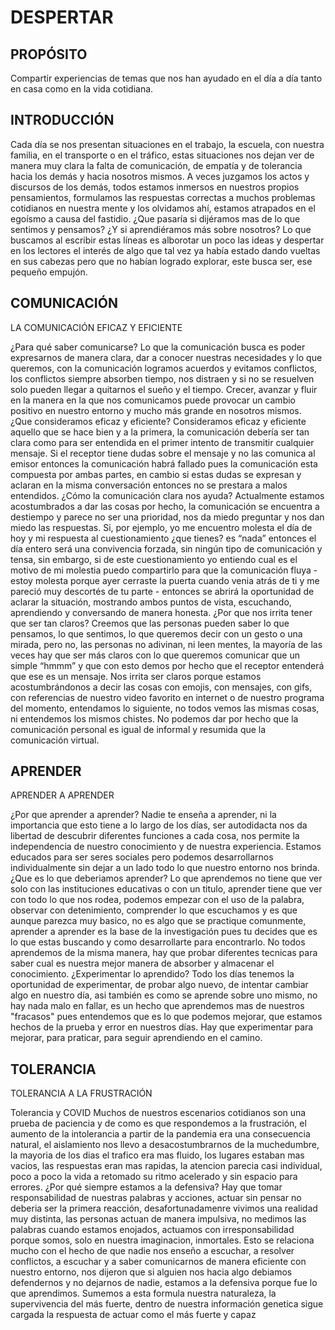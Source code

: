 # DESPERTAR

## PROPÓSITO

Compartir experiencias de temas que nos han ayudado en el día a día tanto en casa como en la vida cotidiana.

## INTRODUCCIÓN

Cada día se nos presentan situaciones en el trabajo, la escuela, con nuestra familia, en el transporte o en el tráfico, estas situaciones nos dejan ver de manera muy clara la falta de comunicación, de empatía y de tolerancia hacia los demás y hacia nosotros mismos.
A veces juzgamos los actos y discursos de los demás, todos estamos inmersos en nuestros propios pensamientos, formulamos las respuestas correctas a muchos problemas cotidianos en nuestra mente y los olvidamos ahí, estamos atrapados en el egoísmo a causa del fastidio.
¿Que pasaría si dijéramos mas de lo que sentimos y pensamos? ¿Y si aprendiéramos más sobre nosotros? Lo que buscamos al escribir estas líneas es alborotar un poco las ideas y despertar en los lectores el interés de algo que tal vez ya había estado dando vueltas en sus cabezas pero que no habían logrado explorar, este busca ser, ese pequeño empujón.

## COMUNICACIÓN
LA COMUNICACIÓN EFICAZ Y EFICIENTE

¿Para qué saber comunicarse?
Lo que la comunicación busca es poder expresarnos de manera clara, dar a conocer nuestras necesidades y lo que queremos, con la comunicación logramos acuerdos y evitamos conflictos, los conflictos siempre absorben tiempo, nos distraen y si no se resuelven solo pueden llegar a quitarnos el sueño y el tiempo.
Crecer, avanzar y fluir en la manera en la que nos comunicamos puede provocar un cambio positivo en nuestro entorno y mucho más grande en nosotros mismos.
¿Que consideramos eficaz y eficiente?
Consideramos eficaz y eficiente aquello que se hace bien y a la primera, la comunicación debería ser tan clara como para ser entendida en el primer intento de transmitir cualquier mensaje.
Si el receptor tiene dudas sobre el mensaje y no las comunica al emisor entonces la comunicación habrá fallado pues la comunicación esta compuesta por ambas partes, en cambio si estas dudas se expresan y aclaran en la misma conversación entonces no se prestara a malos entendidos.
¿Cómo la comunicación clara nos ayuda?
Actualmente estamos acostumbrados a dar las cosas por hecho, la comunicación se encuentra a destiempo y parece no ser una prioridad, nos da miedo preguntar y nos dan miedo las respuestas.
Si, por ejemplo, yo me encuentro molesta el día de hoy y mi respuesta al cuestionamiento ¿que tienes? es “nada” entonces el día entero será una convivencia forzada, sin ningún tipo de comunicación y tensa, sin embargo, si de este cuestionamiento yo entiendo cual es el motivo de mi molestia puedo compartirlo para que la comunicación fluya - estoy molesta porque ayer cerraste la puerta cuando venia atrás de ti y me pareció muy descortés de tu parte -  entonces se abrirá la oportunidad de aclarar la situación, mostrando ambos puntos de vista, escuchando, aprendiendo y conversando de manera honesta.
¿Por que nos irrita tener que ser tan claros?
Creemos que las personas pueden saber lo que pensamos, lo que sentimos, lo que queremos decir con un gesto o una mirada, pero no, las personas no adivinan, ni leen mentes, la mayoría de las veces hay que ser más claros con lo que queremos comunicar que un simple “hmmm” y que con esto demos por hecho que el receptor entenderá que ese es un mensaje.
Nos irrita ser claros porque estamos acostumbrándonos a decir las cosas con emojis, con mensajes, con gifs, con referencias de nuestro video favorito en internet o de nuestro programa del momento, entendamos lo siguiente, no todos vemos las mismas cosas, ni entendemos los mismos chistes. No podemos dar por hecho que la comunicación personal es igual de informal y resumida que la comunicación virtual.

## APRENDER
APRENDER A APRENDER

¿Por que aprender a aprender?
Nadie te enseña a aprender, ni la importancia que esto tiene a lo largo de los días, ser autodidacta nos da libertad de descubrir diferentes funciones a cada cosa, nos permite la independencia de nuestro conocimiento y de nuestra experiencia.
Estamos educados para ser seres sociales pero podemos desarrollarnos individualmente sin dejar a un lado todo lo que nuestro entorno nos brinda.
¿Que es lo que deberiamos aprender?
Lo que aprendemos no tiene que ver solo con las instituciones educativas o con un titulo, aprender tiene que ver con todo lo que nos rodea, podemos empezar con el uso de la palabra, observar con detenimiento, comprender lo que escuchamos y es que aunque parezca muy basico, no es algo que se practique comunmente, aprender a aprender es la base de la investigación pues tu decides que es lo que estas buscando y como desarrollarte para encontrarlo.
No todos aprendemos de la misma manera, hay que probar diferentes tecnicas para saber cual es nuestra mejor manera de absorber y almacenar el conocimiento.
¿Experimentar lo aprendido?
Todo los días tenemos la oportunidad de experimentar, de probar algo nuevo, de intentar cambiar algo en nuestro día, asi también es como se aprende sobre uno mismo, no hay nada malo en fallar, es un hecho que aprendemos mas de nuestros "fracasos" pues entendemos que es lo que podemos mejorar, que estamos hechos de la prueba y error en nuestros días.
Hay que experimentar para mejorar, para praticar, para seguir aprendiendo en el camino.


## TOLERANCIA
TOLERANCIA A LA FRUSTRACIÓN 

Tolerancia y COVID
Muchos de nuestros escenarios cotidianos son una prueba de paciencia y de como es que respondemos a la frustración, el aumento de la intolerancia a partir de la pandemia era una consecuencia natural, el aislamiento nos llevo a desacostumbrarnos de la muchedumbre, la mayoria de los dias el trafico era mas fluido, los lugares estaban mas vacios, las respuestas eran mas rapidas, la atencion parecia casi individual, poco a poco la vida a retomado su ritmo acelerado y sin espacio para errores. 
¿Por qué siempre estamos a la defensiva?
Hay que tomar responsabilidad de nuestras palabras y acciones, actuar sin pensar no deberia ser la primera reacción, desafortunadamenre vivimos una realidad muy distinta, las personas actuan de manera impulsiva, no medimos las palabras cuando estamos enojados, actuamos con irresponsabilidad porque somos, solo en nuestra imaginacion, inmortales.
Esto se relaciona mucho con el hecho de que nadie nos enseño a escuchar, a resolver conflictos, a escuchar y a saber comunicarnos de manera eficiente con nuestro entorno, nos dijeron que si alguien nos hacia algo debiamos defendernos y no dejarnos de nadie, estamos a la defensiva porque fue lo que aprendimos.
Sumemos a esta formula nuestra naturaleza, la supervivencia del más fuerte, dentro de nuestra información genetica sigue cargada la respuesta de actuar como el más fuerte y capaz